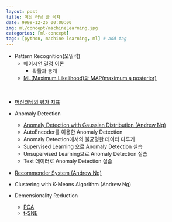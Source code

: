 ```yaml
---
layout: post
title: 머신 러닝 글 목차
date: 9999-12-26 00:00:00
img: ml/concept/machineLearning.jpg
categories: [ml-concept] 
tags: [python, machine learning, ml] # add tag
---
```


+ Pattern Recognition(오일석)
    + 베이시언 결정 이론
        + 확률과 통계
    + [ML(Maximum Likelihood)와 MAP(maximum a posterior)](https://gaussian37.github.io/ml-concept-mle-and-map/)

<br>

+ [머신러닝의 평가 지표](https://gaussian37.github.io/ml-concept-ml-evaluation/)    
+ Anomaly Detection
    + [Anomaly Detection with Gaussian Distribution (Andrew Ng)](https://gaussian37.github.io/ml-concept-anomaly-detection/)
    + AutoEncoder를 이용한 Anomaly Detection
    + Anomaly Detection에서의 불균형한 데이터 다루기
    + Supervised Learning 으로 Anomaly Detection 실습
    + Unsupervised Learning으로 Anomaly Detection 실습
    + Text 데이터로 Anomaly Detection 실습
+ [Recommender System (Andrew Ng)](https://gaussian37.github.io/ml-concept-recommender-system/)

+ Clustering with K-Means Algorithm (Andrew Ng)
    
+ Demensionality Reduction
    + [PCA](https://gaussian37.github.io/machine-learning-concept-pca/)
    + [t-SNE](https://gaussian37.github.io/ml-concept-t-SNE/)

